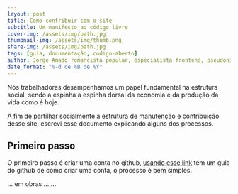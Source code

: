 ```yaml
---
layout: post
title: Como contribuir com o site
subtitle: Um manifesto ao código livre
cover-img: /assets/img/path.jpg
thumbnail-img: /assets/img/thumb.png
share-img: /assets/img/path.jpg
tags: [guia, documentação, codigo-aberto]
author: Jorge Amado romancista popular, especialista frontend, pseudonimo e proletario
date_format: "%-d de %B de %Y"
---
```


Nós trabalhadores desempenhamos um papel fundamental na estrutura social, sendo a espinha a espinha dorsal da economia e da produção da vida como é hoje.

A fim de partilhar socialmente a estrutura de manutenção e contribuição desse site, escrevi esse documento explicando alguns dos processos.

## Primeiro passo

O primeiro passo é criar uma conta no github, [usando esse link](https://docs.github.com/pt/get-started/start-your-journey/creating-an-account-on-github) tem um guia do github de como criar uma conta, o processo é bem simples.

... em obras ...
...